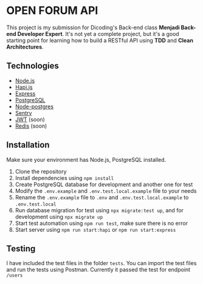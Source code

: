 # OPEN FORUM API

This project is my submission for Dicoding's Back-end class __Menjadi Back-end Developer Expert__. It's not yet a complete project, but it's a good starting point for learning how to build a RESTful API using __TDD__ and __Clean Architectures__.

## Technologies

* [Node.js](https://nodejs.org/)
* [Hapi.js](https://hapijs.com/)
* [Express](https://expressjs.com/)
* [PostgreSQL](https://www.postgresql.org/)
* [Node-postgres](https://node-postgres.com/)
* [Sentry](https://sentry.io/)
* [JWT](https://jwt.io/) (soon)
* [Redis](https://redis.io/) (soon)

## Installation

Make sure your environment has Node.js, PostgreSQL installed.

1. Clone the repository
2. Install dependencies using `npm install`
3. Create PostgreSQL database for development and another one for test
4. Modify the `.env.example` and `.env.test.local.example` file to your needs
5. Rename the `.env.example` file to `.env` and `.env.test.local.example` to `.env.test.local`
6. Run database migration for test using `npx migrate:test up`, and for development using `npx migrate up`
7. Start test automation using `npm run test`, make sure there is no error
8. Start server using `npm run start:hapi` or `npm run start:express`

## Testing

I have included the test files in the folder `tests`. You can import the test files and run the tests using Postman. Currently it passed the test for endpoint `/users`